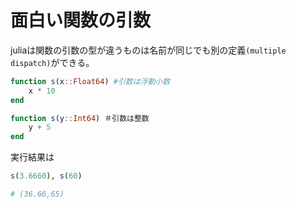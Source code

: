 # 面白い関数の引数

juliaは関数の引数の型が違うものは名前が同じでも別の定義`(multiple dispatch)`ができる。

~~~ julia
function s(x::Float64) #引数は浮動小数
    x * 10
end

function s(y::Int64) ＃引数は整数
    y + 5
end
~~~
実行結果は

~~~ julia
s(3.6660), s(60)

# (36.66,65)
~~~
